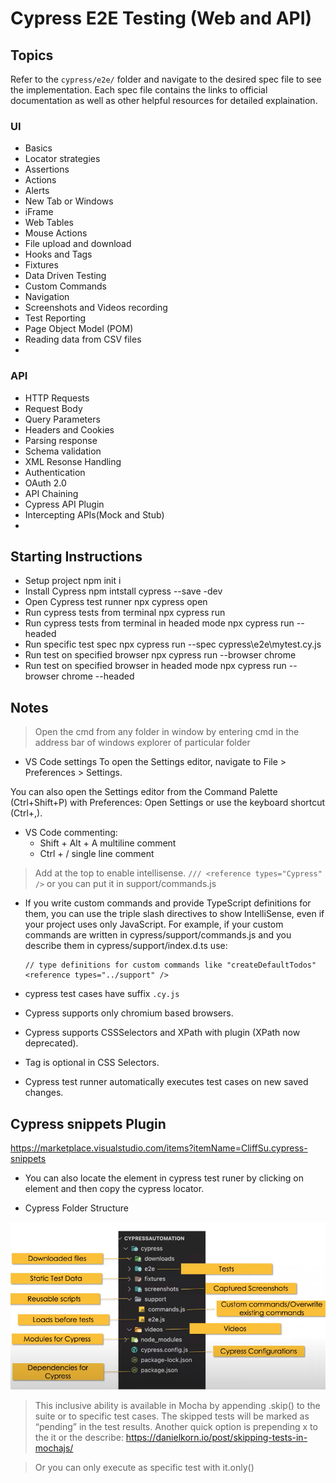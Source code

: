 # Cypress E2E Testing (Web and API)

## Topics

Refer to the `cypress/e2e/` folder and navigate to the desired spec file to see the implementation. Each spec file contains the links to official documentation as well as other helpful resources for detailed explaination.

### UI

* Basics
* Locator strategies
* Assertions
* Actions
* Alerts
* New Tab or Windows
* iFrame
* Web Tables
* Mouse Actions
* File upload and download
* Hooks and Tags
* Fixtures
* Data Driven Testing
* Custom Commands
* Navigation
* Screenshots and Videos recording
* Test Reporting
* Page Object Model (POM)
* Reading data from CSV files
* 

### API

* HTTP Requests
* Request Body
* Query Parameters
* Headers and Cookies
* Parsing response
* Schema validation
* XML Resonse Handling
* Authentication
* OAuth 2.0
* API Chaining
* Cypress API Plugin
* Intercepting APIs(Mock and Stub)
* 

## Starting Instructions

* Setup project
npm init i
* Install Cypress
npm intstall cypress --save -dev
* Open Cypress test runner
npx cypress open
* Run cypress tests from terminal
npx cypress run
* Run cypress tests from terminal in headed mode
npx cypress run --headed
* Run specific test spec
npx cypress run --spec cypress\e2e\mytest.cy.js
* Run test on specified browser
npx cypress run --browser chrome
* Run test on specified browser in headed mode
npx cypress run --browser chrome --headed


## Notes

> Open the cmd from any folder in window by entering cmd in the address bar of windows explorer of particular folder
>
* VS Code settings
To open the Settings editor, navigate to File > Preferences > Settings.

You can also open the Settings editor from the Command Palette (Ctrl+Shift+P) with Preferences: Open Settings or use the keyboard shortcut (Ctrl+,).

* VS Code commenting:
  * Shift + Alt + A multiline comment
  * Ctrl + / single line comment

> Add at the top to enable intellisense. `/// <reference types="Cypress" />` or you can put it in support/commands.js

* If you write custom commands and provide TypeScript definitions for them, you can use the triple slash directives to show IntelliSense, even if your project uses only JavaScript. For example, if your custom commands are written in cypress/support/commands.js and you describe them in cypress/support/index.d.ts use:
  ```
  // type definitions for custom commands like "createDefaultTodos"
  <reference types="../support" />
  ```

* cypress test cases have suffix `.cy.js`

* Cypress supports only chromium based browsers.
* Cypress supports CSSSelectors and XPath with plugin (XPath now deprecated).
* Tag is optional in CSS Selectors.
* Cypress test runner automatically executes test cases on new saved changes.

## Cypress snippets Plugin
https://marketplace.visualstudio.com/items?itemName=CliffSu.cypress-snippets

* You can also locate the element in cypress test runer by clicking on element and then copy the cypress locator.

* Cypress Folder Structure
  
<img src="doc/folder-structure.PNG">

> This inclusive ability is available in Mocha by appending .skip() to the suite or to specific test cases.
> The skipped tests will be marked as “pending” in the test results.
> Another quick option is prepending x to the it or the describe:
> https://danielkorn.io/post/skipping-tests-in-mochajs/

> Or you can only execute as specific test with it.only() 


